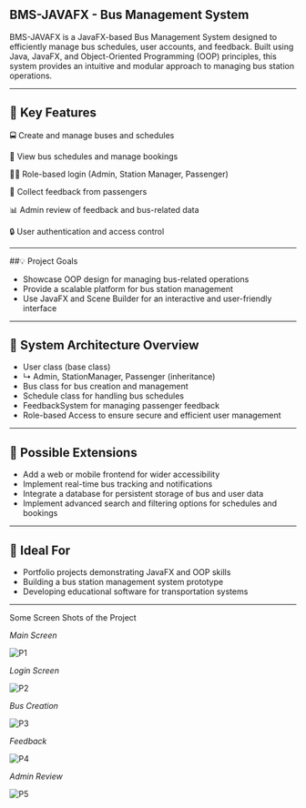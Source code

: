 ## BMS-JAVAFX - Bus Management System

BMS-JAVAFX is a JavaFX-based Bus Management System designed to efficiently manage bus schedules, user accounts, and feedback. Built using Java, JavaFX, and Object-Oriented Programming (OOP) principles, this system provides an intuitive and modular approach to managing bus station operations.

---

## 🎯 Key Features

🚍 Create and manage buses and schedules

📅 View bus schedules and manage bookings

🧑‍💻 Role-based login (Admin, Station Manager, Passenger)

📝 Collect feedback from passengers

📊 Admin review of feedback and bus-related data

🔒 User authentication and access control

---

##💡 Project Goals

- Showcase OOP design for managing bus-related operations
- Provide a scalable platform for bus station management
- Use JavaFX and Scene Builder for an interactive and user-friendly interface

---

## 🧱 System Architecture Overview

- User class (base class)
- ↳ Admin, StationManager, Passenger (inheritance)
- Bus class for bus creation and management
- Schedule class for handling bus schedules
- FeedbackSystem for managing passenger feedback
- Role-based Access to ensure secure and efficient user management

---

## 🧩 Possible Extensions

- Add a web or mobile frontend for wider accessibility
- Implement real-time bus tracking and notifications
- Integrate a database for persistent storage of bus and user data
- Implement advanced search and filtering options for schedules and bookings

---

## 🚀 Ideal For

- Portfolio projects demonstrating JavaFX and OOP skills
- Building a bus station management system prototype
- Developing educational software for transportation systems

---

Some Screen Shots of the Project

*Main Screen*

![P1](https://github.com/user-attachments/assets/ba9471fc-46e8-4824-a4bc-bd4500947acb)

*Login Screen*

![P2](https://github.com/user-attachments/assets/4e58ca25-eced-496e-857f-d8ea572eb8a9)

*Bus Creation*

![P3](https://github.com/user-attachments/assets/55eeb748-1fd6-48b0-92d0-982f0909b46e)

*Feedback*

![P4](https://github.com/user-attachments/assets/08b98518-9a2e-4d0a-be17-bd297f578bba)

*Admin Review*

![P5](https://github.com/user-attachments/assets/24ac95cc-6a75-4d3e-956b-7cc5fb2eb85d)

